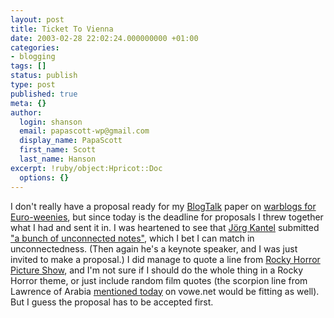 ```yaml
---
layout: post
title: Ticket To Vienna
date: 2003-02-28 22:02:24.000000000 +01:00
categories:
- blogging
tags: []
status: publish
type: post
published: true
meta: {}
author:
  login: shanson
  email: papascott-wp@gmail.com
  display_name: PapaScott
  first_name: Scott
  last_name: Hanson
excerpt: !ruby/object:Hpricot::Doc
  options: {}
---
```

<p>I don't really have a proposal ready for my <a title="BlogTalk - A European Weblog-Conference" href="http://blogtalk.net/">BlogTalk</a> paper on <a href="https://www.papascott.de/2003/02/11/2098.php">warblogs for Euro-weenies</a>, but since today is the deadline for proposals I threw together what I had and sent it in. I was heartened to see that <a href="http://www.schockwellenreiter.de/">Jörg Kantel</a> submitted <a href="http://www.schockwellenreiter.de/2003/02/28.html#00577">"a bunch of unconnected notes"</a>, which I bet I can match in unconnectedness. (Then again he's a keynote speaker, and I was just invited to make a proposal.) I did manage to quote a line from <a title="Lost in time, and lost in space, and meaning" href="http://www.rockyhorror.com/">Rocky Horror Picture Show</a>, and I'm not sure if I should do the whole thing in a Rocky Horror theme, or just include random film quotes (the scorpion line from Lawrence of Arabia <a title="Thy mother mated with a scorpion!" href="http://vowe.net/archives/003043.html">mentioned today</a> on vowe.net would be fitting as well). But I guess the proposal has to be accepted first.</p>
